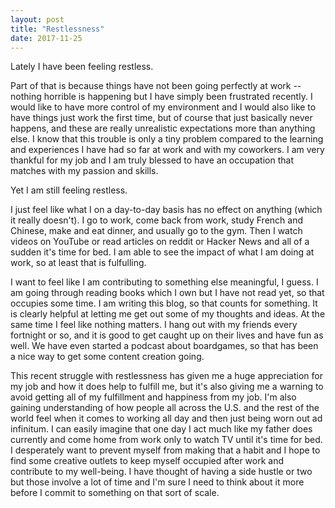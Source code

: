 ```yaml
---
layout: post
title: "Restlessness"
date: 2017-11-25
---
```


Lately I have been feeling restless. 

Part of that is because things have not been going perfectly at work -- nothing horrible is happening but I have simply been frustrated recently. 
I would like to have more control of my environment and I would also like to have things just work the first time, but of course that just basically never happens, and these are really unrealistic expectations more than anything else. 
I know that this trouble is only a tiny problem compared to the learning and experiences I have had so far at work and with my coworkers. 
I am very thankful for my job and I am truly blessed to have an occupation that matches with my passion and skills. 


Yet I am still feeling restless. 

I just feel like what I on a day-to-day basis has no effect on anything (which it really doesn't). 
I go to work, come back from work, study French and Chinese, make and eat dinner, and usually go to the gym. 
Then I watch videos on YouTube or read articles on reddit or Hacker News and all of a sudden it's time for bed. 
I am able to see the impact of what I am doing at work, so at least that is fulfulling. 

I want to feel like I am contributing to something else meaningful, I guess. 
I am going through reading books which I own but I have not read yet, so that occupies some time.
I am writing this blog, so that counts for something. 
It is clearly helpful at letting me get out some of my thoughts and ideas.
At the same time I feel like nothing matters. 
I hang out with my friends every fortnight or so, and it is good to get caught up on their lives and have fun as well. 
We have even started a podcast about boardgames, so that has been a nice way to get some content creation going. 

This recent struggle with restlessness has given me a huge appreciation for my job and how it does help to fulfill me, but it's also giving me a warning to avoid getting all of my fulfillment and happiness from my job. 
I'm also gaining understanding of how people all across the U.S. and the rest of the world feel when it comes to working all day and then just being worn out ad infinitum. 
I can easily imagine that one day I act much like my father does currently and come home from work only to watch TV until it's time for bed. 
I desperately want to prevent myself from making that a habit and I hope to find some creative outlets to keep myself occupied after work and contribute to my well-being. 
I have thought of having a side hustle or two but those involve a lot of time and I'm sure I need to think about it more before I commit to something on that sort of scale. 
